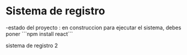 <h1>Sistema de registro</h1>
-estado del proyecto : en construccion
para ejecutar el sistema, debes poner 
```npm install react```

sistema de registro 2
